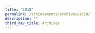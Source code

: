 ```yaml
---
title: "2018"
permalink: /achievements/archives/2018/
description: ""
third_nav_title: Archives
---
```

